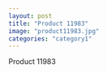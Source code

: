 ```yaml
---
layout: post
title: "Product 11983"
image: "product11983.jpg"
categories: "category1"
---
```

Product 11983
